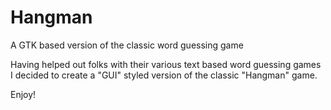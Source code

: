 # Hangman
A GTK based version of the classic word guessing game

Having helped out folks with their various text based word guessing games I decided to create a "GUI" styled version of the classic "Hangman" game.

Enjoy!
